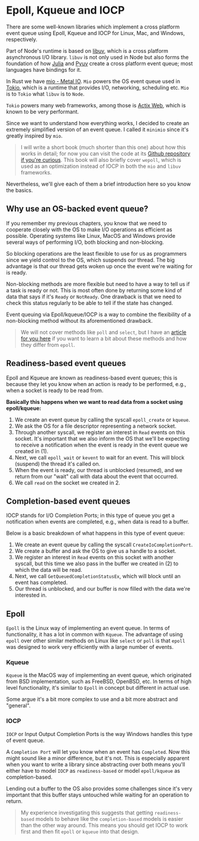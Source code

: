 # Epoll, Kqueue and IOCP

There are some well-known libraries which implement a cross platform event queue using Epoll, Kqueue and IOCP for Linux, Mac, and Windows, respectively.

Part of Node's runtime is based on [libuv](https://github.com/libuv/libuv), which is a cross platform
asynchronous I/O library. `libuv` is not only used in Node but also forms the foundation
of how [Julia](https://julialang.org/) and [Pyuv](https://github.com/saghul/pyuv) create a cross platform event queue; most
languages have bindings for it.

In Rust we have [mio - Metal IO](https://github.com/tokio-rs/mio). `Mio` powers the OS event queue used in [Tokio](https://github.com/tokio-rs/tokio), which is a runtime that provides I/O, networking, scheduling etc. `Mio` is to `Tokio` what `libuv` is to `Node`. 

`Tokio` powers many web frameworks, among those is [Actix Web](https://github.com/actix/actix-web), which is known to be very performant.

Since we want
to understand how everything works, I decided to create an extremely
simplified version of an event queue. I called it `minimio` since it's greatly inspired by `mio`.

> I will write a short book (much shorter than this one) about how this works in
> detail; for now you can visit the code at its [Github repository if you're
> curious](https://github.com/cfsamson/examples-minimio). This book will also briefly cover
> `wepoll`, which is used as an optimization instead of IOCP in both the `mio` and `libuv` frameworks. 

Nevertheless, we'll give each of them a brief introduction here so you know the basics.

## Why use an OS-backed event queue?

If you remember my previous chapters, you know that we need to cooperate closely
with the OS to make I/O operations as efficient as possible. Operating systems like
Linux, MacOS and Windows provide several ways of performing I/O, both blocking and
non-blocking.

So blocking operations are the least flexible to use for us as programmers since we yield control to the OS, which suspends our thread. The big advantage is that our thread gets woken up once the event we're waiting for is ready.

Non-blocking methods are more flexible but need to have a way to tell us if a task is ready or not. This is most often done by returning some kind of data that says if it's `Ready` or `NotReady`. One drawback is that we need to check this status regularly to be able to tell if the state has changed. 

Event queuing via Epoll/kqueue/IOCP is a way to combine the flexibility of a non-blocking method without its aforementioned drawback.

> We will not cover methods like `poll` and `select`, but I have an [article for you
> here](https://people.eecs.berkeley.edu/~sangjin/2012/12/21/epoll-vs-kqueue.html)
> if you want to learn a bit about these methods and how they differ from `epoll`.

## Readiness-based event queues

Epoll and Kqueue are known as readiness-based event queues; this is because they let you know when an action is ready to be performed, e.g., when a socket is ready to be read from.

**Basically this happens when we want to read data from a socket using epoll/kqueue:**

1. We create an event queue by calling the syscall `epoll_create` or `kqueue`.
2. We ask the OS for a file descriptor representing a network socket.
3. Through another syscall, we register an interest in `Read` events on this socket. It's important that we also inform the OS that we'll be expecting to receive a notification when the event is ready in the event queue we created in (1).
4. Next, we call `epoll_wait` or `kevent` to wait for an event. This will block (suspend) the thread it's called on.
5. When the event is ready, our thread is unblocked (resumed), and we return from our "wait" call with data about the event that occurred.
6. We call `read` on the socket we created in 2.

## Completion-based event queues

IOCP stands for I/O Completion Ports; in this type of queue you get a
notification when events are completed, e.g., when data is read to a buffer.

Below is a basic breakdown of what happens in this type of event queue:

1. We create an event queue by calling the syscall `CreateIoCompletionPort`.
2. We create a buffer and ask the OS to give us a handle to a socket.
3. We register an interest in `Read` events on this socket with another syscall,
   but this time we also pass in the buffer we created in (2) to which the data will
   be read.
4. Next, we call `GetQueuedCompletionStatusEx`, which will block until an event has
   completed.
5. Our thread is unblocked, and our buffer is now filled with the data we're interested in.


## Epoll 

`Epoll` is the Linux way of implementing an event queue. In terms of functionality, it has a lot in common with `Kqueue`. The advantage of using `epoll` over other similar methods on Linux like `select` or `poll` is that `epoll` was designed to work very efficiently with a large number of events.

### Kqueue

`Kqueue` is the MacOS way of implementing an event queue, which originated from BSD implementation, such as FreeBSD, OpenBSD, etc. In terms of high level functionality,
it's similar to `Epoll` in concept but different in actual use.

Some argue it's a bit more complex to use and a bit more abstract and "general".

### IOCP

`IOCP` or Input Output Completion Ports is the way Windows handles this type of event queue. 

A `Completion Port` will let you know when an event has `Completed`. Now this might
sound like a minor difference, but it's not. This is especially apparent when you want to write a library since abstracting over both means you'll either have to model `IOCP` as `readiness-based` or model `epoll/kqueue` as completion-based.

Lending out a buffer to the OS also provides some challenges since it's very
important that this buffer stays untouched while waiting for an operation to
return.

> My experience investigating this suggests that getting `readiness-based`
> models to behave like the `completion-based` models is easier than the other
> way around. This means you should get IOCP to work first and then fit `epoll` or `kqueue`
> into that design.
